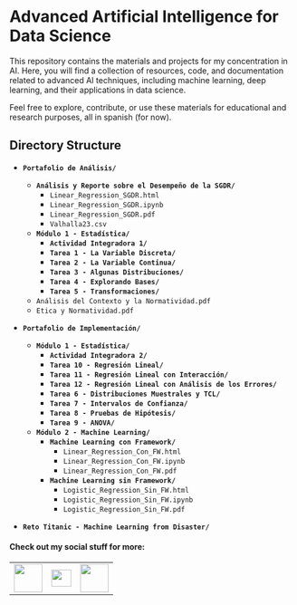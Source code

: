 # Advanced Artificial Intelligence for Data Science

This repository contains the materials and projects for my concentration in AI. Here, you will find a collection of resources, code, and documentation related to advanced AI techniques, including machine learning, deep learning, and their applications in data science.

Feel free to explore, contribute, or use these materials for educational and research purposes, all in spanish (for now).

## Directory Structure

- **`Portafolio de Análisis/`**
  - **`Análisis y Reporte sobre el Desempeño de la SGDR/`**
    - `Linear_Regression_SGDR.html`
    - `Linear_Regression_SGDR.ipynb`
    - `Linear_Regression_SGDR.pdf`
    - `Valhalla23.csv`
  - **`Módulo 1 - Estadística/`**
    - **`Actividad Integradora 1/`**
    - **`Tarea 1 - La Variable Discreta/`**
    - **`Tarea 2 - La Variable Continua/`**
    - **`Tarea 3 - Algunas Distribuciones/`**
    - **`Tarea 4 - Explorando Bases/`**
    - **`Tarea 5 - Transformaciones/`**
  - `Análisis del Contexto y la Normatividad.pdf`
  - `Etica y Normatividad.pdf`

- **`Portafolio de Implementación/`**
  - **`Módulo 1 - Estadística/`**
    - **`Actividad Integradora 2/`**
    - **`Tarea 10 - Regresión Lineal/`**
    - **`Tarea 11 - Regresión Lineal con Interacción/`**
    - **`Tarea 12 - Regresión Lineal con Análisis de los Errores/`**
    - **`Tarea 6 - Distribuciones Muestrales y TCL/`**
    - **`Tarea 7 - Intervalos de Confianza/`**
    - **`Tarea 8 - Pruebas de Hipótesis/`**
    - **`Tarea 9 - ANOVA/`**
  - **`Módulo 2 - Machine Learning/`**
    - **`Machine Learning con Framework/`**
      - `Linear_Regression_Con_FW.html`
      - `Linear_Regression_Con_FW.ipynb`
      - `Linear_Regression_Con_FW.pdf`
    - **`Machine Learning sin Framework/`**
      - `Logistic_Regression_Sin_FW.html`
      - `Logistic_Regression_Sin_FW.ipynb`
      - `Logistic_Regression_Sin_FW.pdf`


- **`Reto Titanic - Machine Learning from Disaster/`**



#### Check out my social stuff for more:


<table>
    <tbody>
        <tr>
            <td><a href="https://medium.com/@hibrantapia">
            <img height="50" src="https://www.vectorlogo.zone/logos/medium/medium-ar21.svg" />
            </a></td>
            <td><a href="https://twitter.com/HibranTapia">
            <img width = "35" height="30" src="https://cdn2.iconfinder.com/data/icons/threads-by-instagram/24/x-logo-twitter-new-brand-512.png" /> </a></td>
            <td><a href="https://www.linkedin.com/in/hibrantapia/">
            <img height="50" src="https://www.vectorlogo.zone/logos/linkedin/linkedin-ar21.svg" />
            </a></td>
